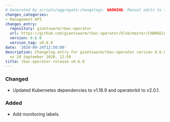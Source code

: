 ```yaml
---
# Generated by scripts/aggregate-changelogs. WARNING: Manual edits to this files will be overwritten.
changes_categories:
- Management API
changes_entry:
  repository: giantswarm/rbac-operator
  url: https://github.com/giantswarm/rbac-operator/blob/master/CHANGELOG.md#060---2020-09-24
  version: 0.6.0
  version_tag: v0.6.0
date: '2020-09-24T12:50:00'
description: Changelog entry for giantswarm/rbac-operator version 0.6.0, published
  on 24 September 2020, 12:50
title: rbac-operator release v0.6.0
---
```


### Changed
- Updated Kubernetes dependencies to v1.18.9 and operatorkit to v2.0.1.
### Added
- Add monitoring labels.

